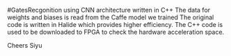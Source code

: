 #GatesRecgonition using CNN architecture written in C++
The data for weights and biases is read from the Caffe model we trained
The original code is written in Halide which provides higher efficiency.
The C++ code is used to be downloaded to FPGA to check the hardware acceleration space.

Cheers
Siyu
